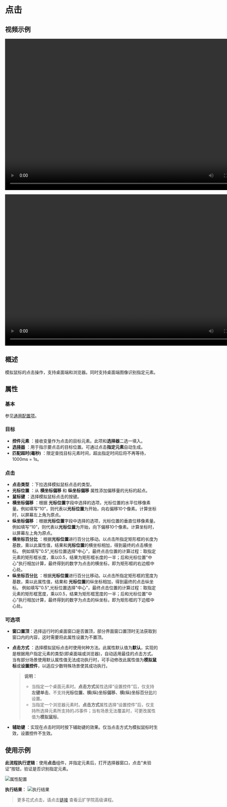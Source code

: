 # 点击

## 视频示例

<video controls height='498px' width='800px' src="https://docimages.blob.core.chinacloudapi.cn/images/Activities/video/click.mp4"></video>

<video controls height='498px' width='800px' src="https://encooacademy.oss-cn-shanghai.aliyuncs.com/activity/click.mp4"></video>

## 概述

模拟鼠标的点击操作，支持桌面端和浏览器。同时支持桌面端图像识别指定元素。

## 属性

### 基本

参见[通用配置项](../Appendix/CommonConfigurationItems.md)。

### 目标

- **控件元素** ：接收变量作为点击的目标元素。此项和**选择器**二选一填入。
- **[选择器](../Appendix/Selector.md?_v=v2020.4)** ：用于指示要点击的目标位置。可通过点击**指定元素**自动生成。
- **匹配超时(毫秒)** ：限定查找目标元素时间，超出指定时间后将不再等待，1000ms = 1s。

### 点击

- **点击类型** ：下拉选择模拟鼠标点击的类型。
- **光标位置** ：从 **横坐标偏移** 和 **纵坐标偏移** 属性添加偏移量的光标的起点。
- **鼠标键** ：选择模拟鼠标点击的按键。
- **横坐标偏移** ：根据 **光标位置**字段中选择的选项，光标位置的水平位移像素量。例如填写“10”，则代表以**光标位置**为开始，向右偏移10个像素。计算坐标时，以屏幕左上角为原点。
- **纵坐标偏移** ：根据**光标位置**字段中选择的选项，光标位置的垂直位移像素量。例如填写“10”，则代表以**光标位置**为开始，向下偏移10个像素。计算坐标时，以屏幕左上角为原点。
- **横坐标百分比** ：根据**光标位置**进行百分比移动。以点击所指定矩形框的长度为基数，乘以此属性值，结果和**光标位置**的横坐标相加，得到最终的点击横坐标。
例如填写"0.5",光标位置选择"中心"，最终点击位置的计算过程：取指定元素的矩形框长度，乘以0.5，结果为矩形框长度的一半；后和光标位置"中心"执行相加计算，最终得到的数字为点击的横坐标，即为矩形框的右边框中心处。
- **纵坐标百分比** ：根据**光标位置**进行百分比移动。以点击所指定矩形框的宽度为基数，乘以此属性值，结果和 **光标位置**的纵坐标相加，得到最终的点击纵坐标。
例如填写"0.5",光标位置选择"中心"，最终点击位置的计算过程：取指定元素的矩形框宽度，乘以0.5，结果为矩形框宽度的一半；后和光标位置"中心"执行相加计算，最终得到的数字为点击的纵坐标，即为矩形框的下边框中心处。

### 可选项

- **窗口置顶**：选择运行时的桌面窗口是否置顶，部分界面窗口置顶时无法获取到窗口内的内容，这时需要将此属性设置为不置顶。
- **点击方式** ：选择模拟鼠标点击时使用何种方法。此属性默认值为**默认**，实现的是根据用户指定元素的类型(即桌面端或浏览器)，自动适用最佳的点击方式。
当有部分场景使用默认属性值无法成功执行时，可手动修改此属性值为**模拟鼠标**或**设置控件**，以适应少数特殊场景使其成功执行。

    >**说明：**
    >
    >- 当指定一个桌面元素时。**点击方式**属性选择“设置控件”后，仅支持**左键单击**。不支持**光标位置、横(纵)坐标偏移、横(纵)坐标百分比**的设置。
    > - 当指定一个浏览器元素时。**点击方式**属性选择“设置控件”后，仅支持所选择元素所支持的JS事件；当有场景无法覆盖时，可更改属性值为**模拟鼠标**。

- **辅助键** ：实现在点击时同时按下辅助键的效果。仅当点击方式为模拟鼠标时生效，设置控件不生效。

## 使用示例

**此流程执行逻辑**：使用**点击**组件，并指定元素后，打开选择器窗口，点击“未验证”按钮，验证是否识别指定元素。

![属性配置](https://docimages.blob.core.chinacloudapi.cn/images/Activities/check-2.png)

**执行结果**：
![执行结果](https://docimages.blob.core.chinacloudapi.cn/images/Activities/check-3.png)

>更多花式点击，请点击[链接](https://academy.encoo.com/learn/unit-detail/33) 查看云扩学院高级课程。
